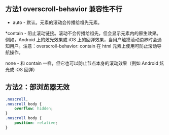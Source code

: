

## 方法1 overscroll-behavior 兼容性不行

* auto - 默认。元素的滚动会传播给祖先元素。

*contain - 阻止滚动链接。滚动不会传播给祖先，但会显示元素内的原生效果。例如，Android 上的炫光效果或 iOS 上的回弹效果，当用户触摸滚动边界时会通知用户。注意：overscroll-behavior: contain 在 html 元素上使用可防止滚动导航操作。

none - 和 contain 一样，但它也可以防止节点本身的滚动效果（例如 Android 炫光或 iOS 回弹）


## 方法2：部浏览器无效

```css
.noscroll,
.noscroll body {
    overflow: hidden;
}
.noscroll body {
    position: relative;
}
```